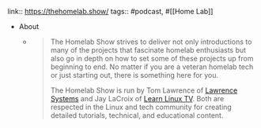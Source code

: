 ---
---

link:: https://thehomelab.show/
tags:: #podcast, #[[Home Lab]]

- About
	- > The Homelab Show strives to deliver not only introductions to many of the projects that fascinate homelab enthusiasts but also go in depth on how to set some of these projects up from beginning to end. No matter if you are a veteran homelab tech or just starting out, there is something here for you.
	  > 
	  > The Homelab Show is run by Tom Lawrence of [Lawrence Systems](https://lawrencesystems.com/) and Jay LaCroix of [Learn Linux TV](https://www.learnlinux.tv/). Both are respected in the Linux and tech community for creating detailed tutorials, technical, and educational content.